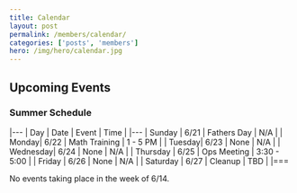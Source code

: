 ```yaml
---
title: Calendar
layout: post
permalink: /members/calendar/
categories: ['posts', 'members']
hero: /img/hero/calendar.jpg
---
```


## Upcoming Events

### Summer Schedule


|---
| Day | Date | Event    | Time |
|---
| Sunday | 6/21 | Fathers Day | N/A |
| Monday| 6/22 | Math Training | 1 - 5 PM |
| Tuesday| 6/23 | None | N/A |
| Wednesday| 6/24 | None | N/A |
| Thursday | 6/25 | Ops Meeting | 3:30 - 5:00 |
| Friday | 6/26 | None | N/A |
| Saturday | 6/27 | Cleanup | TBD | 
|===

No events taking place in the week of 6/14.
